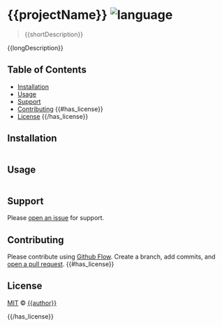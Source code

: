 # {{projectName}} ![language](https://img.shields.io/badge/language-{{language}}-blue.svg)

> {{shortDescription}}

{{longDescription}}

## Table of Contents

- [Installation](#installation)
- [Usage](#usage)
- [Support](#support)
- [Contributing](#contributing)
{{#has_license}}
- [License](#license)
{{/has_license}}

## Installation

```sh
```

## Usage

```sh
```

## Support

Please [open an issue](https://github.com/{{user}}/{{repo}}/issues/new) for support.

## Contributing

Please contribute using [Github Flow](https://guides.github.com/introduction/flow/). Create a branch, add commits, and [open a pull request](https://github.com/{{user}}/{{repo}}/compare/).
{{#has_license}}

## License

[MIT](LICENSE) © [{{author}}](https://github.com/{{user}})

{{/has_license}}
